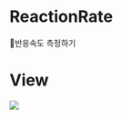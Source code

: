 # ReactionRate
💨반응속도 측정하기
# View
![](https://images.velog.io/images/nsunny0908/post/97a9e7f5-75c8-41e6-8241-722377f1cf66/reaction.gif)